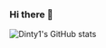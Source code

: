 ### Hi there 👋

![Dinty1's GitHub stats](https://github-readme-stats.vercel.app/api?username=Dinty1&theme=vue-dark)
